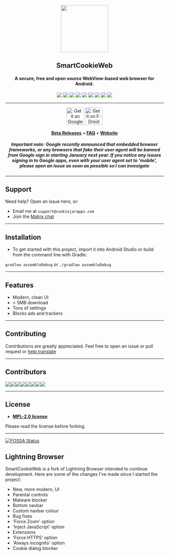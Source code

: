 <p align="center"><a href="http://smartcookieweb.com"><img src="https://lh3.googleusercontent.com/rmW1K8WcB7q136n0Kaol0R3bPsC-b-6TUvbbYq59oyWR23L7uXPYJk5ObHBMpWunkkM=s180-rw" width="150"></a></p>
<h2 align="center"><b>SmartCookieWeb</b></h2>
<h4 align="center">A secure, free and open source WebView-based web browser for Android.</h4>

<p align="center"> 
<a href="https://github.com/TeamNewPipe/NewPipe/releases" alt="GitHub Release (latest by date)"><img src="https://img.shields.io/github/v/release/CookieJarApps/SmartCookieWeb.svg" ></a> 
<a href="https://github.com/CookieJarApps/SmartCookieWeb/actions" alt="SmartCookieWeb CI"><img src="https://github.com/CookieJarApps/SmartCookieWeb/workflows/SmartCookieWeb%20CI/badge.svg?event=push"></a> 
<a href="https://img.shields.io/github/license/cookiejarapps/smartcookieweb" alt="Travis (.org)"><img src="https://img.shields.io/travis/cookiejarapps/smartcookieweb"></a> 
<a href="https://www.mozilla.org/en-US/MPL/2.0/" alt="MPL-2.0 License"><img src="https://img.shields.io/github/license/cookiejarapps/smartcookieweb"></a> 
<a href="https://app.fossa.com/projects/git%2Bgithub.com%2FCookieJarApps%2FSmartCookieWeb?ref=badge_shield" alt="FOSSA Status"><img src="https://app.fossa.com/api/projects/git%2Bgithub.com%2FCookieJarApps%2FSmartCookieWeb.svg?type=shield"></a> 
<a href="https://github.com/CookieJarApps/SmartCookieWeb/stargazers" alt="GitHub Stars"><img src="https://img.shields.io/github/stars/cookiejarapps/smartcookieweb?style=social"></a> 
<a href="https://github.com/CookieJarApps/SmartCookieWeb/issues" alt="GitHub Issues"><img src="https://img.shields.io/github/issues-raw/cookiejarapps/smartcookieweb"></a> 
<a href="https://crowdin.com/project/smartcookieweb" alt="Crowdin"><img src="https://badges.crowdin.net/smartcookieweb/localized.svg"></a> 
<a href="https://liberapay.com/CookieJarApps" alt="Liberapay Patrons"><img src="https://img.shields.io/liberapay/patrons/CookieJarApps"></a> 
</p> 
<hr>

<p align="center"><a href='https://play.google.com/store/apps/details?id=com.cookiegames.smartcookie&pcampaignid=pcampaignidMKT-Other-global-all-co-prtnr-py-PartBadge-Mar2515-1'><img alt='Get it on Google Play' src='https://play.google.com/intl/en_gb/badges/static/images/badges/en_badge_web_generic.png' height="55"/></a> <a href='https://f-droid.org/en/packages/com.cookiegames.smartcookie/'><img alt='Get it on F-Droid' src='https://gitlab.com/fdroid/artwork/-/raw/master/badge/get-it-on-en.png' height="55"/></a>
<p align="center"><a href="https://github.com/CookieJarApps/SmartCookieWeb-beta"><b>Beta Releases</b></a> &bull; <a href="https://help.cookiejarapps.com"><b>FAQ</b></a> &bull; <a href="https://smartcookieweb.com"><b>Website</b></a></p>
<h5 align="center">Important note: Google recently announced that embedded browser frameworks, or any browsers that fake their user agent will be banned from Google sign in starting January next year. If you notice any issues signing in to Google apps, even with your user agent set to 'mobile', please open an issue as soon as possible so I can invesigate</h5>

---

## Support

Need help? Open an issue here, or:

- Email me at `support@cookiejarapps.com`
- Join the [Matrix chat](https://matrix.to/#/#smartcookieweb:matrix.org)

---

## Installation

- To get started with this project, import it into Android Studio or build from the command line with Gradle:
 
 `gradlew assembleDebug` or `./gradlew assembleDebug`

---

## Features

- Modern, clean UI
- < 5MB download
- Tons of settings
- Blocks ads and trackers

---

## Contributing

Contributions are greatly appreciated. Feel free to open an issue or pull request or [help translate](translate.cookiejarapps.com)

---

## Contributors

[![](https://sourcerer.io/fame/CookieJarApps/CookieJarApps/SmartCookieWeb/images/0)](https://sourcerer.io/fame/CookieJarApps/CookieJarApps/SmartCookieWeb/links/0)[![](https://sourcerer.io/fame/CookieJarApps/CookieJarApps/SmartCookieWeb/images/1)](https://sourcerer.io/fame/CookieJarApps/CookieJarApps/SmartCookieWeb/links/1)[![](https://sourcerer.io/fame/CookieJarApps/CookieJarApps/SmartCookieWeb/images/2)](https://sourcerer.io/fame/CookieJarApps/CookieJarApps/SmartCookieWeb/links/2)[![](https://sourcerer.io/fame/CookieJarApps/CookieJarApps/SmartCookieWeb/images/3)](https://sourcerer.io/fame/CookieJarApps/CookieJarApps/SmartCookieWeb/links/3)[![](https://sourcerer.io/fame/CookieJarApps/CookieJarApps/SmartCookieWeb/images/4)](https://sourcerer.io/fame/CookieJarApps/CookieJarApps/SmartCookieWeb/links/4)[![](https://sourcerer.io/fame/CookieJarApps/CookieJarApps/SmartCookieWeb/images/5)](https://sourcerer.io/fame/CookieJarApps/CookieJarApps/SmartCookieWeb/links/5)[![](https://sourcerer.io/fame/CookieJarApps/CookieJarApps/SmartCookieWeb/images/6)](https://sourcerer.io/fame/CookieJarApps/CookieJarApps/SmartCookieWeb/links/6)[![](https://sourcerer.io/fame/CookieJarApps/CookieJarApps/SmartCookieWeb/images/7)](https://sourcerer.io/fame/CookieJarApps/CookieJarApps/SmartCookieWeb/links/7)

---

## License

- **[MPL-2.0 license](https://www.mozilla.org/en-US/MPL/2.0/)**

Please read the license before forking.

---


[![FOSSA Status](https://app.fossa.com/api/projects/git%2Bgithub.com%2FCookieJarApps%2FSmartCookieWeb.svg?type=large)](https://app.fossa.com/projects/git%2Bgithub.com%2FCookieJarApps%2FSmartCookieWeb?ref=badge_large)

## Lightning Browser

SmartCookieWeb is a fork of Lightning Browser intended to continue development. Here are some of the changes I've made since I started the project:

- New, more modern, UI
- Parental controls
- Malware blocker
- Bottom navbar
- Custom navbar colour
- Bug fixes
- 'Force Zoom' option
- 'Inject JavaScript' option
- Extensions
- 'Force HTTPS' option
- 'Always incognito' option
- Cookie dialog blocker
